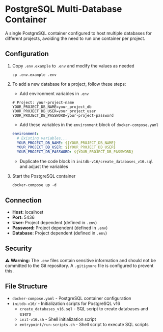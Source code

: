 # PostgreSQL Multi-Database Container

A single PostgreSQL container configured to host multiple databases for different projects, avoiding the need to run one container per project.

## Configuration

1. Copy `.env.example` to `.env` and modify the values as needed

   ```
   cp .env.example .env
   ```

2. To add a new database for a project, follow these steps:

   - Add environment variables in `.env`

   ```
   # Project: your-project-name
   YOUR_PROJECT_DB_NAME=your_project_db
   YOUR_PROJECT_DB_USER=your_project_user
   YOUR_PROJECT_DB_PASSWORD=your-project-password
   ```

   - Add these variables in the `environment` block of `docker-compose.yaml`

   ```yaml
   environment:
     # Existing variables...
     YOUR_PROJECT_DB_NAME: ${YOUR_PROJECT_DB_NAME}
     YOUR_PROJECT_DB_USER: ${YOUR_PROJECT_DB_USER}
     YOUR_PROJECT_DB_PASSWORD: ${YOUR_PROJECT_DB_PASSWORD}
   ```

   - Duplicate the code block in `initdb-v16/create_databases_v16.sql` and adjust the variables

3. Start the PostgreSQL container

   ```
   docker-compose up -d
   ```

## Connection

- **Host:** localhost
- **Port:** 5436
- **User:** Project dependent (defined in `.env`)
- **Password:** Project dependent (defined in `.env`)
- **Database:** Project dependent (defined in `.env`)

## Security

⚠️ **Warning:** The `.env` files contain sensitive information and should not be committed to the Git repository. A `.gitignore` file is configured to prevent this.

## File Structure

- `docker-compose.yaml` - PostgreSQL container configuration
- `initdb-v16/` - Initialization scripts for PostgreSQL v16
  - `create_databases_v16.sql` - SQL script to create databases and users
  - `init-v16.sh` - Shell initialization script
  - `entrypoint/run-scripts.sh` - Shell script to execute SQL scripts
